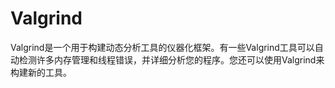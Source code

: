 # Valgrind

Valgrind是一个用于构建动态分析工具的仪器化框架。有一些Valgrind工具可以自动检测许多内存管理和线程错误，并详细分析您的程序。您还可以使用Valgrind来构建新的工具。